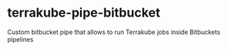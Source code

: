 # terrakube-pipe-bitbucket
Custom bitbucket pipe that allows to run Terrakube jobs inside Bitbuckets pipelines
